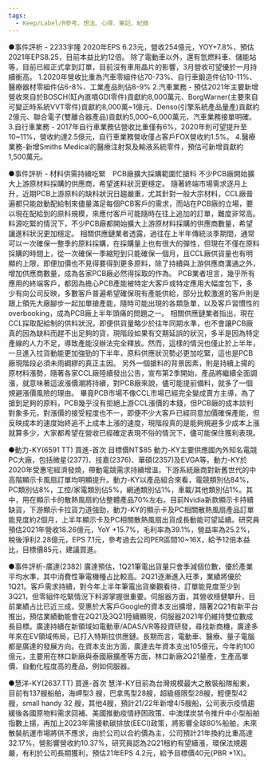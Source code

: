 ```yaml
---
tags:
  - Keep/Label/R參考、想法、心得、筆記、紀錄
---
```




●事件評析 - 2233宇隆
2020年EPS 6.23元，營收254億元，YOY+7.8%，預估2021年EPS8.25，目前本益比約12倍。
除了電動車以外，還有氫燃料車、儲能站等，目前已經正式拿到訂單，目前沒有車用晶片的影響，3月營收可望優於一月持續衝高。
1.2020年營收比重為汽車零組件佔70-73%、自行車鍛造件佔10-11%、醫療器材零組件佔6-8%、工業產品則佔8-9%
2.汽車業務 - 預估2021年主要新增營收來自於BOSCH(缸內直噴GDI零件)貢獻約8,000萬元、BorgWarner(主要來自可變正時系統VVT零件)貢獻約8,000萬~1億元、Denso(引擎系統產品量產)貢獻約2億元、聯合電子(雙離合器產品)貢獻約5,000~6,000萬元，汽車業務接單明確。
3.自行車業務 - 2017年自行車業務佔營收比重僅有6%，2020年則可望提升至10~11%，營收約達2.5億元，自行車業務營收僅占客戶FOX營收約1.5%。
4.醫療業務-新增Smiths Medical的醫療注射泵及輸液系統零件，預估可新增貢獻約1,500萬元。

●事件評析 - 材料供需持續吃緊　PCB廠擴大採購範圍忙搶料
不少PCB廠開始擴大上游原材料採購的供應商，希望進料狀況更穩定。
隨著終端市場需求逐月上升，近期PCB上游原料的缺料狀況日趨嚴重，尤其針對一般大宗材料，CCL廠普遍都只能啟動配給制來儘量滿足每個PCB客戶的需求，而站在PCB廠的立場，要以現在配給到的原料規模，來應付客戶可能隨時在往上追加的訂單，難度非常高。料源吃緊的情況下，不少PCB廠都開始擴大上游原材料採購的供應商數量，希望讓進料狀況更加穩定。
相關供應鏈業者透露，過往在上半年傳統淡季期間，通常可以一次確保一整季的原料採購，在採購量上也有很大的彈性，但現在不僅在原料採購的時間上，從一次確保一季縮短到只能確保一個月，且CCL廠供貨量也有明顯的上限，即便加價也不見得要得到更多原料，除了持續與上游供應商溝通之外，增加供應商數量，成為各家PCB廠必然得採取的作為。
PCB業者坦言，幾乎所有應用的終端客戶，都因為擔心PCB產能被特定大客戶或特定應用大幅度包下，多少有向公司反映，多數客戶普遍希望確保現有產能供給，部分比較激進的客戶則是跟上領先大廠腳步一起加單搶產能，隨時可能出現的各類急單，以及客戶習慣性的overbooking，成為PCB廠上半年頭痛的問題之一。
相關供應鏈業者指出，現在CCL採取配給制的供料狀況，即便供貨量略少於往年同期水準，也不會讓PCB廠真的因為缺料而趕不出足夠的貨，現階段如果有交期延誤的狀況，多半是因為特定產線的人力不足，導致產能沒辦法完全釋放。然而，這樣的情況也僅止於上半年，一旦進入拉貨動能更加強勁的下半年，原料供應狀況勢必更加吃緊，這也是PCB廠現階段必須未雨綢繆的真正主因。
另外一個搶料的背景因素，則是持續上揚的原材料漲勢，隨著各家CCL廠陸續發出公告，宣布第2季開始，產品將繼續全面調漲，就意味著這波漲價潮將持續，對PCB廠來說，儘可能提前備料，就多了一個規避漲價風險的理由。
畢竟PCB市場不像CCL市場已經完全變成賣方主導，為了搶到足夠的原料，PCB幾乎沒有拒絕上游CCL漲價的本錢，但PCB廠的成本談判對象多元，對漲價的接受程度也不一，即便不少大客戶已經同意加價確保產能，但反映成本的速度始終追不上成本上漲的速度，現階段真的是能夠規避多少成本上漲就算多少，大家都希望在營收已經確定表現不俗的情況下，儘可能保住獲利表現。

●動力-KY(6591 TT) 買進-首次 目標價NT$85
動力-KY主要供應國內外知名電競PC大廠，包括微星(2377)、技嘉(2376)、華碩(2357)及EVGA等。動力-KY於2020年受惠宅經濟發燒，帶動電競需求持續增溫，下游系統廠商對新舊世代的中高階顯示卡風扇訂單均明顯提升。動力-KY以產品組合來看，電競類別佔84%，PC類別佔8%，工控/家電類別佔5%，網通類別佔1%，車載/其他類別佔1%。其中，用在顯示卡的散熱風扇約佔整體產品70%左右。目前Nvidia新款顯示卡持續缺貨，下游顯示卡拉貨力道強勁，動力-KY的顯示卡及PC相關散熱風扇產品訂單能見度約2個月，上半年顯示卡及PC相關散熱風扇出貨成長動能可望延續。研究員預估2021年營收18.26億元，YoY +15.7%，毛利率為39.1%，營益率為25.2%，稅後淨利2.28億元，EPS 7.1元，參考過去公司PER區間10~16X，給予12倍本益比，目標價85元，建議買進。

●事件評析-廣達(2382)
廣達預估，1Q21筆電出貨量只會季減個位數，優於產業平均水準，其中消費性筆電機種占比較高。2Q21逐漸進入旺季，業績將優於1Q21。客戶需求持續，對今年上半年筆電出貨樂觀看待，訂單能見度至少到3Q21，但零組件吃緊情況下料源掌握很重要。伺服器方面，其營收穩健攀升，目前業績占比已近三成，受惠於大客戶Google的資本支出擴增，隨著2Q21有新平台推出，預估業績動能會在2Q21及3Q21陸續顯現，伺服器2021年仍維持雙位數成長目標。廣達持續在新領域如電動車/ADAS/VR等投資研發，尋找新商機，廣達多年來在EV領域佈局，已打入特斯拉供應鏈。長期而言，電動車、醫療、量子電腦都是廣達的發展方向。在資本支出方面，廣達去年資本支出105億元，今年約100億元，主要用在林口新廠與泰國廠擴產等方面，林口新廠2Q21量產，生產高單價、自動化程度高的產品，例如伺服器。

●慧洋-KY(2637.TT) 買進-首次
慧洋-KY目前為台灣規模最大之散裝船隊船東，目前有137艘船舶，海岬型3 艘，巴拿馬型28艘，超級極限型28艘，輕便型42艘，small handy 32 艘，其他4艘，預計21/22年新增4/5艘船，公司表示疫情趨緩後各國原物料需求回補、美國推動疫情紓困政策、中澳煤炭禁令推升中小型船舶指數上揚，再加上2023年需接軌碳排放(EECI)政策，將影響全球80%船舶，未來散裝航運市場將供不應求，由於公司以合約價為主，公司預計21年換約比重高達32.17%，營影響營收約10.37%，研究員認為2Q21租約有望續漲，環保法規趨嚴，有利於公司長期獲利，預估21年EPS 4.2元，給予目標價40元(PBR *1X)。
